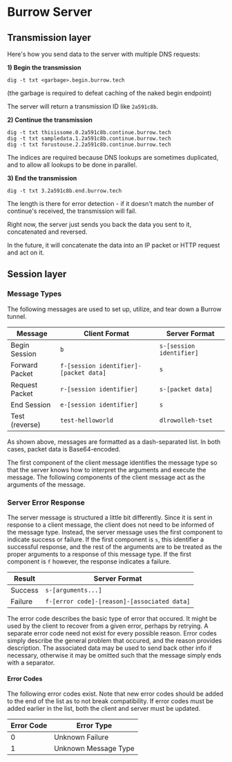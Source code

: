 # Burrow Server

## Transmission layer
Here's how you send data to the server with multiple DNS requests:

**1) Begin the transmission**
```
dig -t txt <garbage>.begin.burrow.tech
```
(the garbage is required to defeat caching of the naked begin endpoint)

The server will return a transmission ID like `2a591c8b`.

**2) Continue the transmission**
```
dig -t txt thisissome.0.2a591c8b.continue.burrow.tech
dig -t txt sampledata.1.2a591c8b.continue.burrow.tech
dig -t txt forustouse.2.2a591c8b.continue.burrow.tech
```
The indices are required because DNS lookups are sometimes duplicated, and to allow all lookups to be done in parallel.

**3) End the transmission**
```
dig -t txt 3.2a591c8b.end.burrow.tech
```
The length is there for error detection - if it doesn't match the number of continue's received, the transmission will fail.

Right now, the server just sends you back the data you sent to it, concatenated and reversed.

In the future, it will concatenate the data into an IP packet or HTTP request and act on it.


## Session layer

### Message Types

The following messages are used to set up, utilize, and tear down a Burrow tunnel.

| Message        | Client Format                          | Server Format            |
|----------------|----------------------------------------|--------------------------|
| Begin Session  | `b`                                    | `s-[session identifier]` |
| Forward Packet | `f-[session identifier]-[packet data]` | `s`                      |
| Request Packet | `r-[session identifier]`               | `s-[packet data]`        |
| End Session    | `e-[session identifier]`               | `s`                      |
| Test (reverse) | `test-helloworld`                      | `dlrowolleh-tset`        |

As shown above, messages are formatted as a dash-separated list. In both cases, packet data is Base64-encoded.

The first component of the client message identifies the message type so that the server knows how to
interpret the arguments and execute the message. The following components of the client message act
as the arguments of the message.

### Server Error Response

The server message is structured a little bit differently. Since it is sent in response to a client message,
the client does not need to be informed of the message type. Instead, the server message uses the first
component to indicate success or failure. If the first component is `s`, this identifier a successful response,
and the rest of the arguments are to be treated as the proper arguments to a response of this message type.
If the first component is `f` however, the response indicates a failure.

| Result  | Server Format                               |
|---------|---------------------------------------------|
| Success | `s-[arguments...]`                          |
| Failure | `f-[error code]-[reason]-[associated data]` |

The error code describes the basic type of error that occured. It might be used by the client to recover
from a given error, perhaps by retrying. A separate error code need not exist for every possible reason.
Error codes simply describe the general problem that occured, and the reason provides description. The
associated data may be used to send back other info if necessary, otherwise it may be omitted such that the
message simply ends with a separator.

#### Error Codes

The following error codes exist. Note that new error codes should be added to the end of the list as to not
break compatibility. If error codes must be added earlier in the list, both the client and server must be
updated.

| Error Code | Error Type           |
|------------|----------------------|
| 0          | Unknown Failure      |
| 1          | Unknown Message Type |

